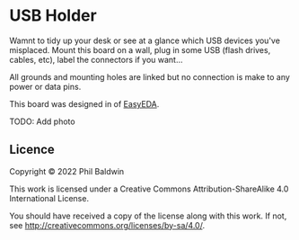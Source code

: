 USB Holder
==========

Wamnt to tidy up your desk or see at a glance which USB devices you've misplaced. Mount this board on a wall, plug in some USB (flash drives, cables, etc), label the connectors if you want...

All grounds and mounting holes are linked but no connection is make to any power or data pins.

This board was designed in of [EasyEDA](https://easyeda.com/).

TODO: Add photo

Licence
-------

Copyright © 2022 Phil Baldwin

This work is licensed under a Creative Commons Attribution-ShareAlike 4.0 International License.

You should have received a copy of the license along with this work. If not, see http://creativecommons.org/licenses/by-sa/4.0/.
